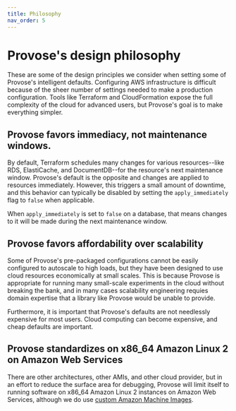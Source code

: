 ```yaml
---
title: Philosophy
nav_order: 5
---
```


# Provose's design philosophy

These are some of the design principles we consider when setting some of Provose's intelligent defaults. Configuring AWS infrastructure is difficult because of the sheer number of settings needed to make a production configuration. Tools like Terraform and CloudFormation expose the full complexity of the cloud for advanced users, but Provose's goal is to make everything simpler.

## Provose favors immediacy, not maintenance windows.

By default, Terraform schedules many changes for various resources--like RDS, ElastiCache, and DocumentDB--for the resource's next maintenance window. Provose's default is the opposite and changes are applied to resources immediately. However, this triggers a small amount of downtime, and this behavior can typically be disabled by setting the `apply_immediately` flag to `false` when applicable.

When `apply_immediately` is set to `false` on a database, that means changes to it will be made during the next maintenance window.

## Provose favors affordability over scalability

Some of Provose's pre-packaged configurations cannot be easily configured to autoscale to high loads, but they have been designed to use cloud resources economically at small scales. This is because Provose is appropriate for running many small-scale experiments in the cloud without breaking the bank, and in many cases scalability engineering requies domain expertise that a library like Provose would be unable to provide.

Furthermore, it is important that Provose's defaults are not needlessly expensive for most users. Cloud computing can become expensive, and cheap defaults are important.

## Provose standardizes on x86_64 Amazon Linux 2 on Amazon Web Services

There are other architectures, other AMIs, and other cloud provider, but in an effort to reduce the surface area for debugging, Provose will limit itself to running software on x86_64 Amazon Linux 2 instances on Amazon Web Services, although we do use [custom Amazon Machine Images](/amazon-machine-images-amis.html).
